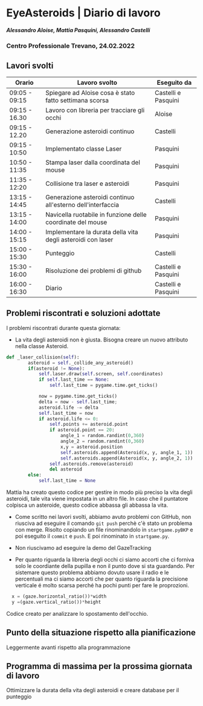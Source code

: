 # EyeAsteroids | Diario di lavoro
##### Alessandro Aloise, Mattia Pasquini, Alessandro Castelli
### Centro Professionale Trevano, 24.02.2022

## Lavori svolti


|Orario        |Lavoro svolto                                               	  |Eseguito da        |
|--------------|----------------------------------------------------------------- |-------------------|
|09:05 - 09:15 | Spiegare ad Aloise cosa è stato fatto settimana scorsa  		      |Castelli e Pasquini|
|09:15 - 16.30 | Lavoro con libreria per tracciare gli occhi				  	          |Aloise             |
|09:15 - 12.20 | Generazione asteroidi continuo								  	                |Castelli           |
|09:15 - 10:50 | Implementato classe Laser									                      |Pasquini           |
|10:50 - 11:35 | Stampa laser dalla coordinata del mouse		    	  	 	          |Pasquini           |
|11:35 - 12:20 | Collisione tra laser e asteroidi 							                  |Pasquini           |
|13:15 - 14:45 | Generazione asteroidi continuo all'esterno dell'interfaccia      |Castelli           |
|13:15 - 14:00 | Navicella ruotabile in funzione delle coordinate del mouse       |Pasquini           |   
|14:00 - 15:15 | Implementare la durata della vita degli asteroidi con laser      |Pasquini           |  
|15:00 - 15:30 | Punteggio                                                        |Castelli           |  
|15:30 - 16:00 | Risoluzione dei problemi di github                               |Castelli e Pasquini|
|16:00 - 16:30 | Diario                                                           |Castelli e Pasquini|    


##  Problemi riscontrati e soluzioni adottate
I problemi riscontrati durante questa giornata:

* La vita degli asteroidi non è giusta. Bisogna creare un nuovo attributo nella classe Asteroid.

``` py
def _laser_collision(self):
        asteroid = self._collide_any_asteroid()
        if(asteroid != None):  
            self.laser.draw(self.screen, self.coordinates)
            if self.last_time == None:
                self.last_time = pygame.time.get_ticks()

            now = pygame.time.get_ticks()
            delta = now - self.last_time;
            asteroid.life -= delta
            self.last_time = now
            if asteroid.life <= 0:
                self.points += asteroid.point
                if asteroid.point == 20:
                    angle_1 = random.randint(0,360)
                    angle_2 = random.randint(0,360)
                    x,y = asteroid.position
                    self.asteroids.append(Asteroid(x, y, angle_1, 1))
                    self.asteroids.append(Asteroid(x, y, angle_2, 1))
                self.asteroids.remove(asteroid)
                del asteroid
        else:
            self.last_time = None
```
Mattia ha creato questo codice per gestire in modo più preciso la vita degli asteroidi, tale vita viene impostata in un altro file. In caso che il puntatore colpisca un asteroide, questo codice abbassa gli abbassa la vita.

* Come scritto nei lavori svolti, abbiamo avuto problemi con GitHub, non riusciva ad eseguire il comando `git push` perchè c'è stato un problema con merge. Risolto copiando un file rinominandolo in `startgame.pyBKP` e poi eseguito il `commit` e `push`. E poi rinominato in `startgame.py`.
* Non riuscivamo ad eseguire la demo del GazeTracking

* Per quanto riguarda la libreria degli occhi ci siamo accorti che ci forniva solo le coordiante della pupilla e non il punto dove si sta guardando. Per sistemare questo problema abbiamo dovuto usare il radio e le percentuali ma ci siamo accorti che per quanto riguarda la precisione verticale é molto scarsa perché ha pochi punti per fare le proprozioni.
``` py
  x = (gaze.horizontal_ratio())*width
  y =(gaze.vertical_ratio())*height
```
Codice creato per analizzare lo spostamento dell'occhio.

##  Punto della situazione rispetto alla pianificazione
Leggermente avanti rispetto alla programmazione

## Programma di massima per la prossima giornata di lavoro
Ottimizzare la durata della vita degli asteroidi e creare database per il punteggio
